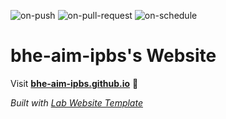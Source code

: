 
  ![on-push](../../actions/workflows/on-push.yaml/badge.svg)
  ![on-pull-request](../../actions/workflows/on-pull-request.yaml/badge.svg)
  ![on-schedule](../../actions/workflows/on-schedule.yaml/badge.svg)

  # bhe-aim-ipbs's Website

  Visit **[bhe-aim-ipbs.github.io](https://bhe-aim-ipbs.github.io)** 🚀

  _Built with [Lab Website Template](https://greene-lab.gitbook.io/lab-website-template-docs)_
